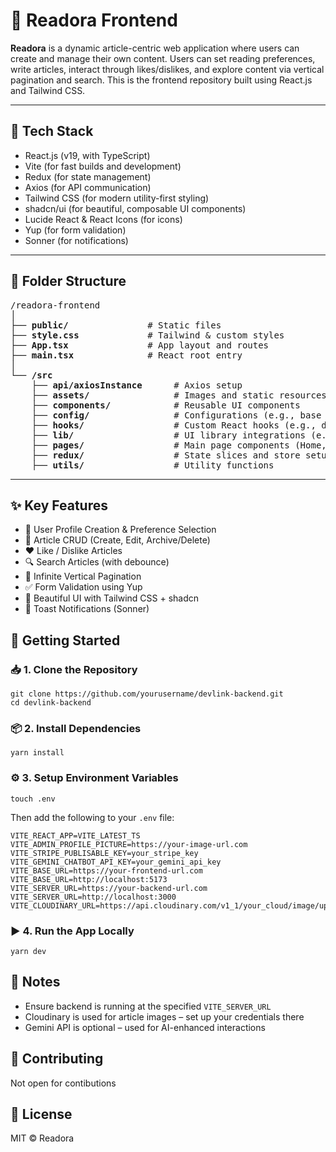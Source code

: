 <h1>📰 Readora Frontend</h1>

<p><strong>Readora</strong> is a dynamic article-centric web application where users can create and manage their own content. Users can set reading preferences, write articles, interact through likes/dislikes, and explore content via vertical pagination and search. This is the frontend repository built using React.js and Tailwind CSS.</p>

---

<h2>🔧 Tech Stack</h2>
<ul>
  <li>React.js (v19, with TypeScript)</li>
  <li>Vite (for fast builds and development)</li>
  <li>Redux (for state management)</li>
  <li>Axios (for API communication)</li>
  <li>Tailwind CSS (for modern utility-first styling)</li>
  <li>shadcn/ui (for beautiful, composable UI components)</li>
  <li>Lucide React & React Icons (for icons)</li>
  <li>Yup (for form validation)</li>
  <li>Sonner (for notifications)</li>  
</ul>

---

<h2>📁 Folder Structure</h2>

<pre>
/readora-frontend
│
├── <b>public/</b>               # Static files
├── <b>style.css</b>             # Tailwind & custom styles
├── <b>App.tsx</b>               # App layout and routes
├── <b>main.tsx</b>              # React root entry
│
└── <b>/src</b>
    ├── <b>api/axiosInstance</b>      # Axios setup
    ├── <b>assets/</b>                # Images and static resources
    ├── <b>components/</b>            # Reusable UI components
    ├── <b>config/</b>                # Configurations (e.g., base URLs)
    ├── <b>hooks/</b>                 # Custom React hooks (e.g., debounce)
    ├── <b>lib/</b>                   # UI library integrations (e.g., shadcn)
    ├── <b>pages/</b>                 # Main page components (Home, Profile, Article etc.)
    ├── <b>redux/</b>                 # State slices and store setup
    ├── <b>utils/</b>                 # Utility functions
</pre>

---

<h2>✨ Key Features</h2>
<ul>
  <li>👤 User Profile Creation & Preference Selection</li>
  <li>📝 Article CRUD (Create, Edit, Archive/Delete)</li>
  <li>❤️ Like / Dislike Articles</li>
  <li>🔍 Search Articles (with debounce)</li>
  <li>📜 Infinite Vertical Pagination</li>
  <li>✅ Form Validation using Yup</li>
  <li>🌈 Beautiful UI with Tailwind CSS + shadcn</li>
  <li>🔔 Toast Notifications (Sonner)</li>
</ul>

<h2>🚀 Getting Started</h2>

<h3>📥 1. Clone the Repository</h3>
<pre><code>git clone https://github.com/yourusername/devlink-backend.git
cd devlink-backend
</code></pre>

 

<h3>📦 2. Install Dependencies</h3>
<pre><code>yarn install
</code></pre>

<h3>⚙️ 3. Setup Environment Variables</h3>
<pre><code>touch .env
</code></pre>

<p>Then add the following to your <code>.env</code> file:</p>
<pre><code>VITE_REACT_APP=VITE_LATEST_TS
VITE_ADMIN_PROFILE_PICTURE=https://your-image-url.com
VITE_STRIPE_PUBLISABLE_KEY=your_stripe_key
VITE_GEMINI_CHATBOT_API_KEY=your_gemini_api_key
VITE_BASE_URL=https://your-frontend-url.com
VITE_BASE_URL=http://localhost:5173
VITE_SERVER_URL=https://your-backend-url.com
VITE_SERVER_URL=http://localhost:3000
VITE_CLOUDINARY_URL=https://api.cloudinary.com/v1_1/your_cloud/image/upload
</code></pre>

<h3>▶️ 4. Run the App Locally</h3>
<pre><code>yarn dev
</code></pre>

<h2>📌 Notes</h2>
<ul>
  <li>Ensure backend is running at the specified <code>VITE_SERVER_URL</code></li>
  <li>Cloudinary is used for article images – set up your credentials there</li>
  <li>Gemini API is optional – used for AI-enhanced interactions</li>
</ul>

<h2>📣 Contributing</h2>
<p>Not open for contibutions</p>

<h2>🪪 License</h2>
<p>MIT © Readora</p>
